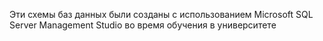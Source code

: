 Эти схемы баз данных были созданы с использованием Microsoft SQL Server Management Studio во время обучения в университете
